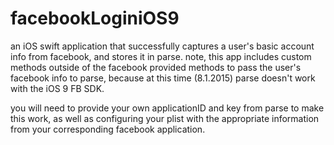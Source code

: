 # facebookLoginiOS9
an iOS swift application that successfully captures a user's basic account info from facebook, and stores it in parse. note, this app includes custom methods outside of the facebook provided methods to pass the user's facebook info to parse, because at this time (8.1.2015) parse doesn't work with the iOS 9 FB SDK. 

you will need to provide your own applicationID and key from parse to make this work, as well as configuring your plist with the appropriate information from your corresponding facebook application.

